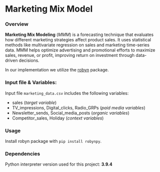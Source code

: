 # Marketing Mix Model
### Overview
__Marketing Mix Modeling__ (_MMM_) is a forecasting technique that evaluates how different marketing strategies affect product sales. It uses statistical methods like multivariate regression on sales and marketing time-series data. MMM helps optimize advertising and promotional efforts to maximize sales, revenue, or profit, improving return on investment through data-driven decisions.

In our implementation we utilize the [robyn](https://pypi.org/project/robynpy/) package.

### Input file & Variables:
Input file ```marketing_data.csv``` includes the following variables:
- sales (_target variable_)
- TV_impressions, Digital_clicks, Radio_GRPs (_paid media variables_)
- Newsletter_sends, Social_media_posts (_organic variables_)
- Competitor_sales, Holiday (_context variables_)

### Usage
Install robyn package with ```pip install robynpy```.

### Dependencies
Python interpreter version used for this project: **3.9.4**

